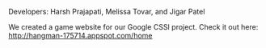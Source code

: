 Developers: Harsh Prajapati, Melissa Tovar, and Jigar Patel 

We created a game website for our Google CSSI project. Check it out here: http://hangman-175714.appspot.com/home 
